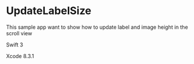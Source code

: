 # UpdateLabelSize

This sample app want to show how to update label and image height in the scroll view

Swift 3

Xcode 8.3.1
